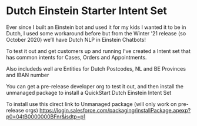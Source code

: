# Dutch Einstein Starter Intent Set

Ever since I built an Einstein bot and used it for my kids I wanted it to be in Dutch, I used some workaround before but from the Winter ’21 release (so October 2020) we’ll have Dutch NLP in Einstein Chatbots!

To test it out and get customers up and running I’ve created a Intent set that has common intents for Cases, Orders and Appointments.

Also includeds well are Entities for Dutch Postcodes, NL and BE Provinces and IBAN number

You can get a pre-release developer org to test it out, and then install the unmanaged package to install a QuickStart Dutch Einstein Intent Set

To install use this direct link to Unmanaged package (will only work on pre-release orgs)
https://login.salesforce.com/packaging/installPackage.apexp?p0=04tB0000000BFnr&isdtp=p1